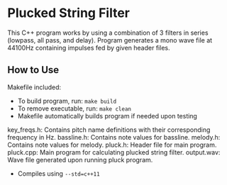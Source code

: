 # Plucked String Filter

This C++ program works by using a combination of 3 filters in series (lowpass, all pass, and delay).
Program generates a mono wave file at 44100Hz containing impulses fed by given header files.

## How to Use

Makefile included:
- To build program, run: `make build`
- To remove executable, run: `make clean`
- Makefile automatically builds program if needed upon testing

key_freqs.h: Contains pitch name definitions with their corresponding frequency in Hz.
bassline.h: Contains note values for bassline.
melody.h: Contains note values for melody.
pluck.h: Header file for main program.
pluck.cpp: Main program for calculating plucked string filter.
output.wav: Wave file generated upon running pluck program.

- Compiles using `--std=c++11`
